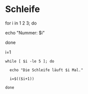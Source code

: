 # Schleife
for i in 1 2 3; do

  echo "Nummer: $i"

done


i=1

    while [ $i -le 5 ]; do
    
      echo "Die Schleife läuft $i Mal."
      
      i=$(($i+1))
      
    done
